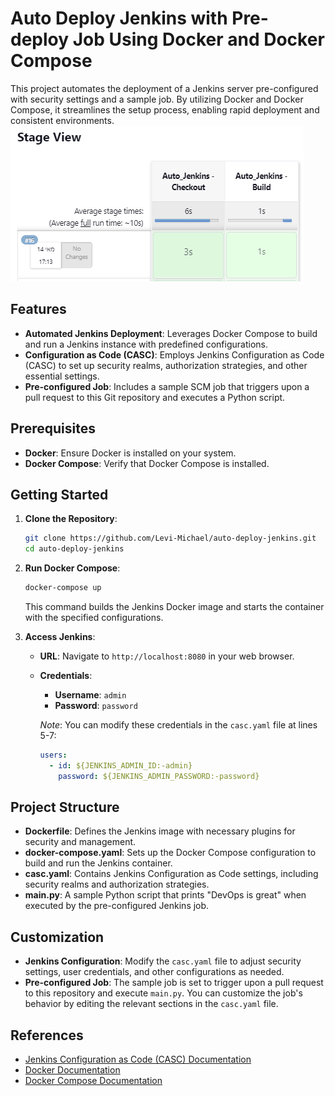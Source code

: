 
# Auto Deploy Jenkins with Pre-deploy Job Using Docker and Docker Compose

This project automates the deployment of a Jenkins server pre-configured with security settings and a sample job. By utilizing Docker and Docker Compose, it streamlines the setup process, enabling rapid deployment and consistent environments.
![](Images/0.png)

## Features

- **Automated Jenkins Deployment**: Leverages Docker Compose to build and run a Jenkins instance with predefined configurations.
- **Configuration as Code (CASC)**: Employs Jenkins Configuration as Code (CASC) to set up security realms, authorization strategies, and other essential settings.
- **Pre-configured Job**: Includes a sample SCM job that triggers upon a pull request to this Git repository and executes a Python script.

## Prerequisites

- **Docker**: Ensure Docker is installed on your system.
- **Docker Compose**: Verify that Docker Compose is installed.

## Getting Started

1. **Clone the Repository**:

   ```bash
   git clone https://github.com/Levi-Michael/auto-deploy-jenkins.git
   cd auto-deploy-jenkins
   ```

2. **Run Docker Compose**:

   ```bash
   docker-compose up
   ```

   This command builds the Jenkins Docker image and starts the container with the specified configurations.

3. **Access Jenkins**:

   - **URL**: Navigate to `http://localhost:8080` in your web browser.
   - **Credentials**:
     - **Username**: `admin`
     - **Password**: `password`

     *Note*: You can modify these credentials in the `casc.yaml` file at lines 5-7:

     ```yaml
     users:
       - id: ${JENKINS_ADMIN_ID:-admin}
         password: ${JENKINS_ADMIN_PASSWORD:-password}
     ```

## Project Structure

- **Dockerfile**: Defines the Jenkins image with necessary plugins for security and management.
- **docker-compose.yaml**: Sets up the Docker Compose configuration to build and run the Jenkins container.
- **casc.yaml**: Contains Jenkins Configuration as Code settings, including security realms and authorization strategies.
- **main.py**: A sample Python script that prints "DevOps is great" when executed by the pre-configured Jenkins job.

## Customization

- **Jenkins Configuration**: Modify the `casc.yaml` file to adjust security settings, user credentials, and other configurations as needed.
- **Pre-configured Job**: The sample job is set to trigger upon a pull request to this repository and execute `main.py`. You can customize the job's behavior by editing the relevant sections in the `casc.yaml` file.

## References

- [Jenkins Configuration as Code (CASC) Documentation](https://www.jenkins.io/projects/jcasc/)
- [Docker Documentation](https://docs.docker.com/)
- [Docker Compose Documentation](https://docs.docker.com/compose/)
